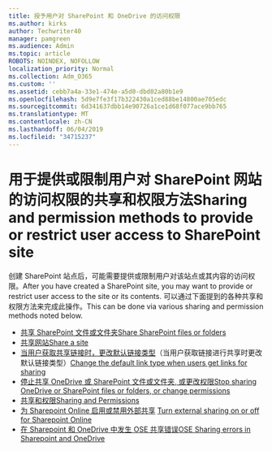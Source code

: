 ```yaml
---
title: 授予用户对 SharePoint 和 OneDrive 的访问权限
ms.author: kirks
author: Techwriter40
manager: pamgreen
ms.audience: Admin
ms.topic: article
ROBOTS: NOINDEX, NOFOLLOW
localization_priority: Normal
ms.collection: Adm_O365
ms.custom: ''
ms.assetid: cebb7a4a-33e1-474e-a5d0-dbd02a80b1e9
ms.openlocfilehash: 5d9e7fe3f17b322430a1ced88be14800ae705edc
ms.sourcegitcommit: 6d341637dbb14e90726a1ce1d68f077ace9bb765
ms.translationtype: MT
ms.contentlocale: zh-CN
ms.lasthandoff: 06/04/2019
ms.locfileid: "34715237"
---
```

# <a name="sharing-and-permission-methods-to-provide-or-restrict-user-access-to-sharepoint-site"></a><span data-ttu-id="bbf91-102">用于提供或限制用户对 SharePoint 网站的访问权限的共享和权限方法</span><span class="sxs-lookup"><span data-stu-id="bbf91-102">Sharing and permission methods to provide or restrict user access to SharePoint site</span></span>

<p><span data-ttu-id="bbf91-103">创建 SharePoint 站点后，可能需要提供或限制用户对该站点或其内容的访问权限。</span><span class="sxs-lookup"><span data-stu-id="bbf91-103">After you have created a SharePoint site, you may want to provide or restrict user access to the site or its contents.</span></span> <span data-ttu-id="bbf91-104">可以通过下面提到的各种共享和权限方法来完成此操作。</span><span class="sxs-lookup"><span data-stu-id="bbf91-104">This can be done via various sharing and permission methods noted below.</span></span></p> <ul> <li><span data-ttu-id="bbf91-105"><a href="https://support.office.com/en-us/article/share-sharepoint-files-or-folders-1fe37332-0f9a-4719-970e-d2578da4941c?ui=en-US&amp;rs=en-US&amp;ad=US">共享 SharePoint 文件或文件夹</a></span><span class="sxs-lookup"><span data-stu-id="bbf91-105"><a href="https://support.office.com/en-us/article/share-sharepoint-files-or-folders-1fe37332-0f9a-4719-970e-d2578da4941c?ui=en-US&amp;rs=en-US&amp;ad=US">Share SharePoint files or folders</a></span></span></li> <li><span data-ttu-id="bbf91-106"><a href="https://support.office.com/en-us/article/share-a-site-958771a8-d041-4eb8-b51c-afea2eae3658">共享网站</a></span><span class="sxs-lookup"><span data-stu-id="bbf91-106"><a href="https://support.office.com/en-us/article/share-a-site-958771a8-d041-4eb8-b51c-afea2eae3658">Share a site</a></span></span></li> <li><span data-ttu-id="bbf91-107"><a href="https://docs.microsoft.com/en-us/sharepoint/change-default-sharing-link">当用户获取共享链接时，更改默认链接类型</a>（当用户获取链接进行共享时更改默认链接类型）</span><span class="sxs-lookup"><span data-stu-id="bbf91-107"><a href="https://docs.microsoft.com/en-us/sharepoint/change-default-sharing-link">Change the default link type when users get links for sharing</a></span></span></li> <li><span data-ttu-id="bbf91-108"><a href="https://support.office.com/en-us/article/stop-sharing-onedrive-or-sharepoint-files-or-folders-or-change-permissions-0a36470f-d7fe-40a0-bd74-0ac6c1e13323?ui=en-US&amp;rs=en-US&amp;ad=US">停止共享 OneDrive 或 SharePoint 文件或文件夹, 或更改权限</a></span><span class="sxs-lookup"><span data-stu-id="bbf91-108"><a href="https://support.office.com/en-us/article/stop-sharing-onedrive-or-sharepoint-files-or-folders-or-change-permissions-0a36470f-d7fe-40a0-bd74-0ac6c1e13323?ui=en-US&amp;rs=en-US&amp;ad=US">Stop sharing OneDrive or SharePoint files or folders, or change permissions</a></span></span></li> <li><span data-ttu-id="bbf91-109"><a href="https://support.office.com/en-us/article/Sharing-and-permissions-ac85fbf1-2431-49bf-8690-f1a2b98af65f#ID0EAABAAA=Manage_permissions">共享和权限</a></span><span class="sxs-lookup"><span data-stu-id="bbf91-109"><a href="https://support.office.com/en-us/article/Sharing-and-permissions-ac85fbf1-2431-49bf-8690-f1a2b98af65f#ID0EAABAAA=Manage_permissions">Sharing and Permissions</a></span></span></li> <li><span data-ttu-id="bbf91-110"><a href="https://docs.microsoft.com/en-us/sharepoint/turn-external-sharing-on-or-off">为 Sharepoint Online 启用或禁用外部共享</a>&nbsp;</span><span class="sxs-lookup"><span data-stu-id="bbf91-110"><a href="https://docs.microsoft.com/en-us/sharepoint/turn-external-sharing-on-or-off">Turn external sharing on or off for Sharepoint Online</a>&nbsp;</span></span></li> <li><span data-ttu-id="bbf91-111"><a href="https://docs.microsoft.com/en-us/sharepoint/sharepoint-onedrive-error-message">在 Sharepoint 和 OneDrive 中发生 OSE 共享错误</a></span><span class="sxs-lookup"><span data-stu-id="bbf91-111"><a href="https://docs.microsoft.com/en-us/sharepoint/sharepoint-onedrive-error-message">OSE Sharing errors in Sharepoint and OneDrive</a></span></span></li> </ul>





